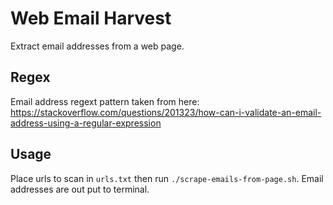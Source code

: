 # Web Email Harvest

Extract email addresses from a web page.

## Regex

Email address regext pattern taken from here:  
<https://stackoverflow.com/questions/201323/how-can-i-validate-an-email-address-using-a-regular-expression>

## Usage

Place urls to scan in `urls.txt` then run `./scrape-emails-from-page.sh`. Email addresses are out put to terminal.
